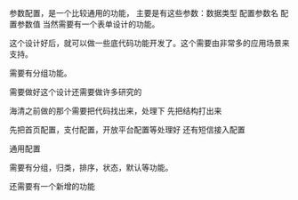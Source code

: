 参数配置，是一个比较通用的功能，
主要是有这些参数：数据类型	配置参数名	配置参数值
当然需要有一个表单设计的功能。

这个设计好后，就可以做一些底代码功能开发了。这个需要由非常多的应用场景来支持。

需要有分组功能。

需要做好这个设计还需要做许多研究的

海清之前做的那个需要把代码找出来，处理下
先把结构打出来

先把首页配置，支付配置，开放平台配置等处理好
还有短信接入配置

通用配置

需要有分组，归类，排序，状态，默认等功能。

还需要有一个新增的功能